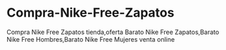 # Compra-Nike-Free-Zapatos
Compra Nike Free Zapatos tienda,oferta Barato Nike Free Zapatos,Barato Nike Free Hombres,Barato Nike Free Mujeres venta online
